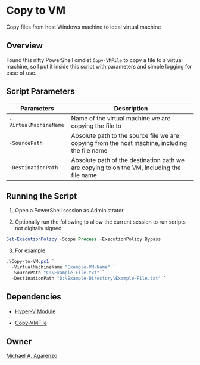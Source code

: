 # Copy to VM

Copy files from host Windows machine to local virtual machine

## Overview

Found this nifty PowerShell cmdlet `Copy-VMFile` to copy a file to a virtual machine, so I put it inside this script with parameters and simple logging for ease of use.

## Script Parameters

| **Parameters** | **Description** |
| -------------- | --------------- |
| `-VirtualMachineName` | Name of the virtual machine we are copying the file to |
| `-SourcePath` | Absolute path to the source file we are copying from the host machine, including the file name  |
| `-DestinationPath` | Absolute path of the destination path we are copying to on the VM, including the file name |

## Running the Script

1. Open a PowerShell session as Administrator

2. Optionally run the following to allow the current session to run scripts not digitally signed:

```powershell
Set-ExecutionPolicy -Scope Process -ExecutionPolicy Bypass
```

3. For example:

```powershell
.\Copy-to-VM.ps1 `
  -VirtualMachineName "Example-VM-Name" `
  -SourcePath "C:\Example-File.txt" `
  -DestinationPath "D:\Example-Directory\Example-File.txt" `
```

## Dependencies

* [Hyper-V Module](https://docs.microsoft.com/en-us/powershell/module/hyper-v/?view=win10-ps)

* [Copy-VMFile](https://docs.microsoft.com/en-us/powershell/module/hyper-v/copy-vmfile?view=win10-ps)

## Owner

[Michael A. Agarenzo](https://magarenzo.com)
